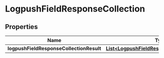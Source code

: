 # LogpushFieldResponseCollection

## Properties
Name | Type | Description | Notes
------------ | ------------- | ------------- | -------------
**logpushFieldResponseCollectionResult** | [**List&lt;LogpushFieldResponseCollectionResult&gt;**](LogpushFieldResponseCollectionResult.md) |  |  [optional]
